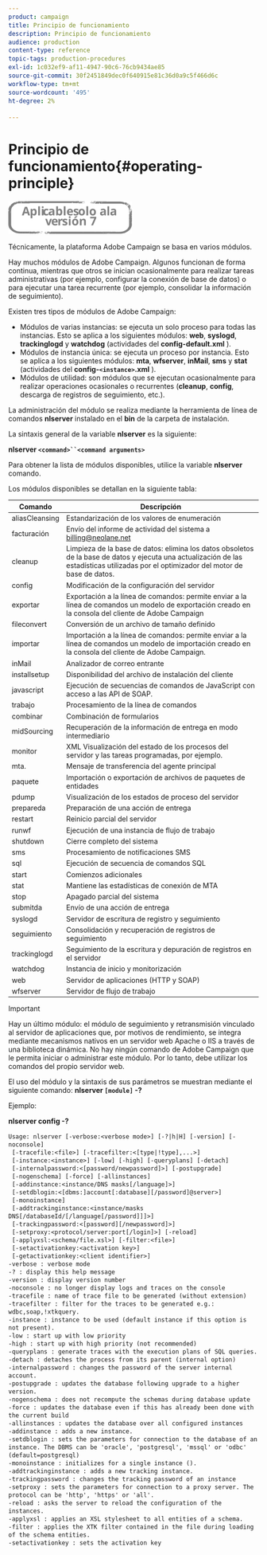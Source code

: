 ```yaml
---
product: campaign
title: Principio de funcionamiento
description: Principio de funcionamiento
audience: production
content-type: reference
topic-tags: production-procedures
exl-id: 1c032ef9-af11-4947-90c6-76cb9434ae85
source-git-commit: 30f2451849dec0f640915e81c36d0a9c5f466d6c
workflow-type: tm+mt
source-wordcount: '495'
ht-degree: 2%

---
```


# Principio de funcionamiento{#operating-principle}

![](../../assets/v7-only.svg)

Técnicamente, la plataforma Adobe Campaign se basa en varios módulos.

Hay muchos módulos de Adobe Campaign. Algunos funcionan de forma continua, mientras que otros se inician ocasionalmente para realizar tareas administrativas (por ejemplo, configurar la conexión de base de datos) o para ejecutar una tarea recurrente (por ejemplo, consolidar la información de seguimiento).

Existen tres tipos de módulos de Adobe Campaign:

* Módulos de varias instancias: se ejecuta un solo proceso para todas las instancias. Esto se aplica a los siguientes módulos: **web**, **syslogd**, **trackinglogd** y **watchdog** (actividades del **config-default.xml** ).
* Módulos de instancia única: se ejecuta un proceso por instancia. Esto se aplica a los siguientes módulos: **mta**, **wfserver**, **inMail**, **sms** y **stat** (actividades del **config-`<instance>`.xml** ).
* Módulos de utilidad: son módulos que se ejecutan ocasionalmente para realizar operaciones ocasionales o recurrentes (**cleanup**, **config**, descarga de registros de seguimiento, etc.).

La administración del módulo se realiza mediante la herramienta de línea de comandos **nlserver** instalado en el **bin** de la carpeta de instalación.

La sintaxis general de la variable **nlserver** es la siguiente:

**nlserver `<command>``<command arguments>`**

Para obtener la lista de módulos disponibles, utilice la variable **nlserver** comando.

Los módulos disponibles se detallan en la siguiente tabla:

| Comando | Descripción |
|---|---|
| aliasCleansing | Estandarización de los valores de enumeración |
| facturación | Envío del informe de actividad del sistema a billing@neolane.net |
| cleanup | Limpieza de la base de datos: elimina los datos obsoletos de la base de datos y ejecuta una actualización de las estadísticas utilizadas por el optimizador del motor de base de datos. |
| config | Modificación de la configuración del servidor |
| exportar | Exportación a la línea de comandos: permite enviar a la línea de comandos un modelo de exportación creado en la consola del cliente de Adobe Campaign |
| fileconvert | Conversión de un archivo de tamaño definido |
| importar | Importación a la línea de comandos: permite enviar a la línea de comandos un modelo de importación creado en la consola del cliente de Adobe Campaign. |
| inMail | Analizador de correo entrante |
| installsetup | Disponibilidad del archivo de instalación del cliente |
| javascript | Ejecución de secuencias de comandos de JavaScript con acceso a las API de SOAP. |
| trabajo | Procesamiento de la línea de comandos |
| combinar | Combinación de formularios |
| midSourcing | Recuperación de la información de entrega en modo intermediario |
| monitor | XML Visualización del estado de los procesos del servidor y las tareas programadas, por ejemplo. |
| mta. | Mensaje de transferencia del agente principal |
| paquete | Importación o exportación de archivos de paquetes de entidades |
| pdump | Visualización de los estados de proceso del servidor |
| prepareda | Preparación de una acción de entrega |
| restart | Reinicio parcial del servidor |
| runwf | Ejecución de una instancia de flujo de trabajo |
| shutdown | Cierre completo del sistema |
| sms | Procesamiento de notificaciones SMS |
| sql | Ejecución de secuencia de comandos SQL |
| start | Comienzos adicionales |
| stat | Mantiene las estadísticas de conexión de MTA |
| stop | Apagado parcial del sistema |
| submitda | Envío de una acción de entrega |
| syslogd | Servidor de escritura de registro y seguimiento |
| seguimiento | Consolidación y recuperación de registros de seguimiento |
| trackinglogd | Seguimiento de la escritura y depuración de registros en el servidor |
| watchdog | Instancia de inicio y monitorización |
| web | Servidor de aplicaciones (HTTP y SOAP) |
| wfserver | Servidor de flujo de trabajo |

>[!IMPORTANT]
>
>Hay un último módulo: el módulo de seguimiento y retransmisión vinculado al servidor de aplicaciones que, por motivos de rendimiento, se integra mediante mecanismos nativos en un servidor web Apache o IIS a través de una biblioteca dinámica. No hay ningún comando de Adobe Campaign que le permita iniciar o administrar este módulo. Por lo tanto, debe utilizar los comandos del propio servidor web.

El uso del módulo y la sintaxis de sus parámetros se muestran mediante el siguiente comando: **nlserver `[module]` -?**

Ejemplo:

**nlserver config -?**

```
Usage: nlserver [-verbose:<verbose mode>] [-?|h|H] [-version] [-noconsole]
 [-tracefile:<file>] [-tracefilter:<[type|!type],...>]
 [-instance:<instance>] [-low] [-high] [-queryplans] [-detach]
 [-internalpassword:<[password/newpassword]>] [-postupgrade]
 [-nogenschema] [-force] [-allinstances]
 [-addinstance:<instance/DNS masks[/language]>]
 [-setdblogin:<[dbms:]account[:database][/password]@server>]
 [-monoinstance]
 [-addtrackinginstance:<instance/masks DNS[/databaseId/[/language[/password]]]>]
 [-trackingpassword:<[password][/newpassword]>]
 [-setproxy:<protocol/server:port[/login]>] [-reload]
 [-applyxsl:<schema/file.xsl>] [-filter:<file>]
 [-setactivationkey:<activation key>]
 [-getactivationkey:<client identifier>]
-verbose : verbose mode
-? : display this help message
-version : display version number
-noconsole : no longer display logs and traces on the console
-tracefile : name of trace file to be generated (without extension)
-tracefilter : filter for the traces to be generated e.g.: wdbc,soap,!xtkquery.
-instance : instance to be used (default instance if this option is not present).
-low : start up with low priority
-high : start up with high priority (not recommended)
-queryplans : generate traces with the execution plans of SQL queries.
-detach : detaches the process from its parent (internal option)
-internalpassword : changes the password of the server internal account.
-postupgrade : updates the database following upgrade to a higher version. 
-nogenschema : does not recompute the schemas during database update
-force : updates the database even if this has already been done with the current build 
-allinstances : updates the database over all configured instances
-addinstance : adds a new instance.
-setdblogin : sets the parameters for connection to the database of an instance. The DBMS can be 'oracle', 'postgresql', 'mssql' or 'odbc' (default=postgresql)
-monoinstance : initializes for a single instance ().
-addtrackinginstance : adds a new tracking instance.
-trackingpassword : changes the tracking password of an instance
-setproxy : sets the parameters for connection to a proxy server. The protocol can be 'http', 'https' or 'all'.
-reload : asks the server to reload the configuration of the instances. 
-applyxsl : applies an XSL stylesheet to all entities of a schema. 
-filter : applies the XTK filter contained in the file during loading of the schema entities.
-setactivationkey : sets the activation key
```
